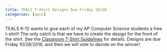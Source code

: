 ```yaml
---
title: TEALS T-Shirt Designs Due Friday 10/28
categories: [apcs]
---
```

TEALS K-12 wants to give each of my AP Computer Science students a free t-shirt! The only catch is that we have to create
the design for the front of the shirt. See the <a href="http://www.tealsk12.org/partners/classroom-t-shirt-guidelines/">
Classroom T-Shirt Guidelines</a> for details. Designs are due Friday 10/28/2016, and then we will vote to decide on the
winner!
